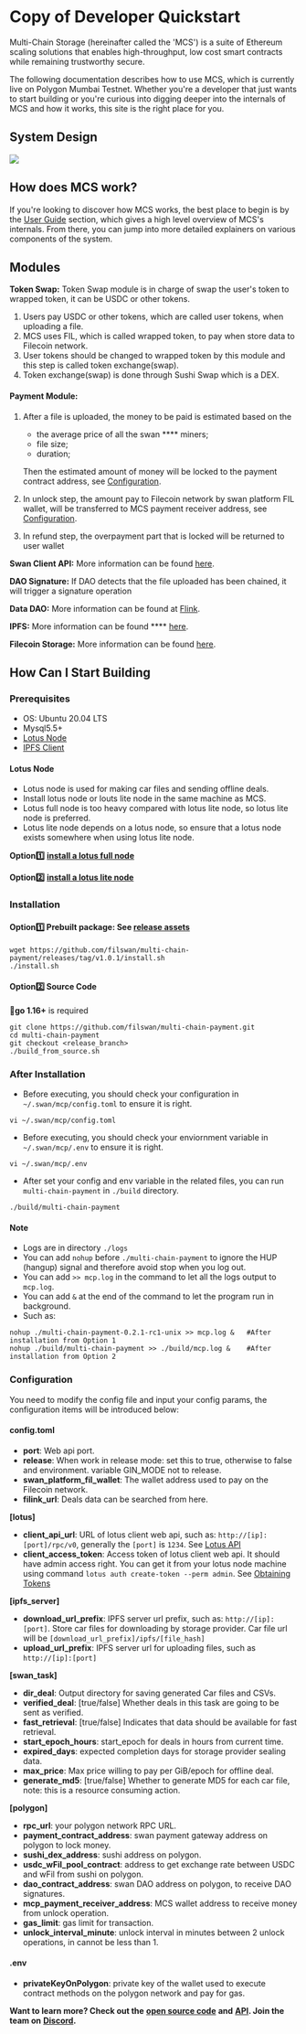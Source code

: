 # Copy of Developer Quickstart

Multi-Chain Storage (hereinafter called the 'MCS') is a suite of Ethereum scaling solutions that enables high-throughput, low cost smart contracts while remaining trustworthy secure.&#x20;

The following documentation describes how to use MCS, which is currently live on Polygon Mumbai Testnet. Whether you're a developer that just wants to start building or you're curious into digging deeper into the internals of MCS and how it works, this site is the right place for you.

## System Design

![](<../../.gitbook/assets/image (29) (1).png>)

## How does MCS work? <a href="#how-does-arbitrum-work" id="how-does-arbitrum-work"></a>

If you're looking to discover how MCS works, the best place to begin is by the [User Guide](../mcp-user-guide/) section, which gives a high level overview of MCS's internals. From there, you can jump into more detailed explainers on various components of the system.

## Modules <a href="#__docusaurus" id="__docusaurus"></a>

**Token Swap:** Token Swap module is in charge of swap the user's token to wrapped token, it can be USDC or other tokens.

1. Users pay USDC or other tokens, which are called user tokens, when uploading a file.
2. MCS uses FIL, which is called wrapped token, to pay when store data to Filecoin network.
3. User tokens should be changed to wrapped token by this module and this step is called token exchange(swap).
4. Token exchange(swap) is done through Sushi Swap which is a DEX.

#### Payment Module:

1.  After a file is uploaded, the money to be paid is estimated based on the

    * the average price of all the swan **** miners;
    * file size;
    * duration;

    Then the estimated amount of money will be locked to the payment contract address, see [Configuration](https://github.com/filswan/multi-chain-payment#Configuration).
2. In unlock step, the amount pay to Filecoin network by swan platform FIL wallet, will be transferred to MCS payment receiver address, see [Configuration](https://github.com/filswan/multi-chain-payment#Configuration).
3. In refund step, the overpayment part that is locked will be returned to user wallet

**Swan Client API:** More information can be found [here](https://github.com/filswan/go-swan-client).

**DAO Signature:** If DAO detects that the file uploaded has been chained, it will trigger a signature operation

**Data DAO:** More information can be found at [Flink](https://github.com/filswan/flink).

**IPFS:** More information can be found **** [here](https://docs.ipfs.io/).

**Filecoin Storage:** More information can be found [here](https://lotus.filecoin.io/docs/set-up/install/).

## How Can I Start Building <a href="#how-can-i-start-building" id="how-can-i-start-building"></a>

### Prerequisites

* OS: Ubuntu 20.04 LTS
* Mysql5.5+
* [Lotus Node](https://github.com/filswan/multi-chain-payment#Lotus-Node)
* [IPFS Client](https://docs.ipfs.io/install/)

#### Lotus Node

* Lotus node is used for making car files and sending offline deals.
* Install lotus node or louts lite node in the same machine as MCS.
* Lotus full node is too heavy compared with lotus lite node, so lotus lite node is preferred.
* Lotus lite node depends on a lotus node, so ensure that a lotus node exists somewhere when using lotus lite node.

**Option1️⃣** [**install a lotus full node**](https://lotus.filecoin.io/docs/set-up/install/)

**Option2️⃣** [**install a lotus lite node**](https://lotus.filecoin.io/docs/set-up/lotus-lite/#amd-and-intel-based-computers)

### Installation

#### Option1️⃣ **Prebuilt package**: See [release assets](https://github.com/filswan/multi-chain-payment/releases)

```
wget https://github.com/filswan/multi-chain-payment/releases/tag/v1.0.1/install.sh
./install.sh
```

#### Option2️⃣ Source Code

🔔**go 1.16+** is required

```
git clone https://github.com/filswan/multi-chain-payment.git
cd multi-chain-payment
git checkout <release_branch>
./build_from_source.sh
```

### After Installation

* Before executing, you should check your configuration in `~/.swan/mcp/config.toml` to ensure it is right.

```
vi ~/.swan/mcp/config.toml
```

* Before executing, you should check your enviornment variable in `~/.swan/mcp/.env` to ensure it is right.

```
vi ~/.swan/mcp/.env
```

* After set your config and env variable in the related files, you can run `multi-chain-payment` in `./build` directory.

```
./build/multi-chain-payment
```

#### Note

* Logs are in directory `./logs`
* You can add `nohup` before `./multi-chain-payment` to ignore the HUP (hangup) signal and therefore avoid stop when you log out.
* You can add `>> mcp.log` in the command to let all the logs output to `mcp.log`.
* You can add `&` at the end of the command to let the program run in background.
* Such as:

```
nohup ./multi-chain-payment-0.2.1-rc1-unix >> mcp.log &   #After installation from Option 1
nohup ./build/multi-chain-payment >> ./build/mcp.log &    #After installation from Option 2
```

### Configuration

You need to modify the config file and input your config params, the configuration items will be introduced below:

#### config.toml

* **port**: Web api port.
* **release**: When work in release mode: set this to true, otherwise to false and environment. variable GIN\_MODE not to release.
* **swan\_platform\_fil\_wallet**: The wallet address used to pay on the Filecoin network.
* **filink\_url**: Deals data can be searched from here.

**\[lotus]**

* **client\_api\_url**: URL of lotus client web api, such as: `http://[ip]:[port]/rpc/v0`, generally the `[port]` is `1234`. See [Lotus API](https://docs.filecoin.io/reference/lotus-api/#features)
* **client\_access\_token**: Access token of lotus client web api. It should have admin access right. You can get it from your lotus node machine using command `lotus auth create-token --perm admin`. See [Obtaining Tokens](https://docs.filecoin.io/build/lotus/api-tokens/#obtaining-tokens)

**\[ipfs\_server]**

* **download\_url\_prefix**: IPFS server url prefix, such as: `http://[ip]:[port]`. Store car files for downloading by storage provider. Car file url will be `[download_url_prefix]/ipfs/[file_hash]`
* **upload\_url\_prefix**: IPFS server url for uploading files, such as `http://[ip]:[port]`

**\[swan\_task]**

* **dir\_deal**: Output directory for saving generated Car files and CSVs.
* **verified\_deal**: \[true/false] Whether deals in this task are going to be sent as verified.
* **fast\_retrieval**: \[true/false] Indicates that data should be available for fast retrieval.
* **start\_epoch\_hours**: start\_epoch for deals in hours from current time.
* **expired\_days**: expected completion days for storage provider sealing data.
* **max\_price**: Max price willing to pay per GiB/epoch for offline deal.
* **generate\_md5**: \[true/false] Whether to generate MD5 for each car file, note: this is a resource consuming action.

**\[polygon]**

* **rpc\_url**: your polygon network RPC URL.
* **payment\_contract\_address**: swan payment gateway address on polygon to lock money.
* **sushi\_dex\_address**: sushi address on polygon.
* **usdc\_wFil\_pool\_contract**: address to get exchange rate between USDC and wFil from sushi on polygon.
* **dao\_contract\_address**: swan DAO address on polygon, to receive DAO signatures.
* **mcp\_payment\_receiver\_address**: MCS wallet address to receive money from unlock operation.
* **gas\_limit**: gas limit for transaction.
* **unlock\_interval\_minute**: unlock interval in minutes between 2 unlock operations, in cannot be less than 1.

#### .env

* **privateKeyOnPolygon**: private key of the wallet used to execute contract methods on the polygon network and pay for gas.





**Want to learn more? Check out the** [**open source code**](https://github.com/filswan/payment-bridge) **and** [**API**](../../development-resource/mcp-api.md)**. Join the team on** [**Discord**](https://discord.gg/djsVYe4b)**.**

### &#x20;<a href="#setup-local-geth-and-rollup-blockchain" id="setup-local-geth-and-rollup-blockchain"></a>

### &#x20;<a href="#hello-arbitrum" id="hello-arbitrum"></a>
